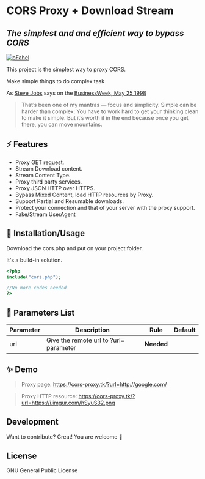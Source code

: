 # CORS Proxy + Download Stream

## _The simplest and and efficient way to bypass CORS_

[![oFahel](https://i.imgur.com/hSyuS32.png)](https://github.com/ofahel/)

This project is the simplest way to proxy CORS.

Make simple things to do complex task

As [Steve Jobs][jobs_wiki] says on the [BusinessWeek, May 25 1998][jobs_quote]

> That’s been one of my mantras — focus and simplicity.
> Simple can be harder than complex:
> You have to work hard to get your thinking clean to make it simple.
> But it’s worth it in the end because once you get there, you can move mountains.

## ⚡ Features

- Proxy GET request.
- Stream Download content.
- Stream Content Type.
- Proxy third party services.
- Proxy JSON HTTP over HTTPS.
- Bypass Mixed Content, load HTTP resources by Proxy.
- Support Partial and Resumable downloads.
- Protect your connection and that of your server with the proxy support.
- Fake/Stream UserAgent

## 🎉 Installation/Usage

Download the cors.php and put on your project folder.

It's a build-in solution.

```php
<?php
include("cors.php");

//No more codes needed
?>
```

## 📄 Parameters List

| Parameter | Description                            | Rule       | Default |
|-----------|----------------------------------------|------------|---------|
| url       | Give the remote url to ?url= parameter | **Needed** |         |

## ✨ Demo
> Proxy page: https://cors-proxy.tk/?url=http://google.com/

> Proxy HTTP resource: https://cors-proxy.tk/?url=https://i.imgur.com/hSyuS32.png

## Development

Want to contribute? Great!
You are welcome 🥳

## License

GNU General Public License

[//]: # "These are reference links used in the body of this note and get stripped out when the markdown processor does its job. Thanks SO - http://stackoverflow.com/questions/4823468/store-comments-in-markdown-syntax"
[jobs_wiki]: https://en.wikipedia.org/wiki/Steve_Jobs
[jobs_quote]: https://www.bloomberg.com/news/articles/1998-05-25/steve-jobs-theres-sanity-returning
